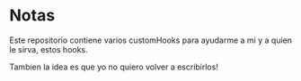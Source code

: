 # Notas

Este repositorio contiene varios customHooks para ayudarme a mi y a quien le sirva, estos hooks. 

Tambien la idea es que yo no quiero volver a escribirlos! 